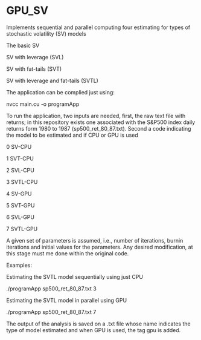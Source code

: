 # GPU_SV

Implements sequential and parallel computing four estimating for types
of stochastic volatility (SV) models

The basic SV

SV with leverage (SVL)

SV with fat-tails (SVT)

SV with leverage and fat-tails (SVTL)

The application can be complied just using:

nvcc main.cu -o programApp


To run the application, two inputs are needed, first, the raw text file with returns; 
in this repository exists one associated with the S&P500 index daily returns 
form 1980 to 1987 (sp500_ret_80_87.txt). Second a code indicating the model 
to be estimated and if CPU or GPU is used

0 SV-CPU

1 SVT-CPU

2 SVL-CPU

3 SVTL-CPU

4 SV-GPU

5 SVT-GPU

6 SVL-GPU

7 SVTL-GPU


A given set of parameters is assumed, i.e., number of iterations, burnin iterations 
and initial values for the parameters. Any desired modification, 
at this stage must me done within the original code.

Examples: 

Estimating the SVTL model sequentially using just CPU

./programApp sp500_ret_80_87.txt 3


Estimating the SVTL model in parallel using GPU

./programApp sp500_ret_80_87.txt 7


The output of the analysis is saved on a .txt file whose name indicates the type of model estimated and when GPU is used, the tag gpu is added.

